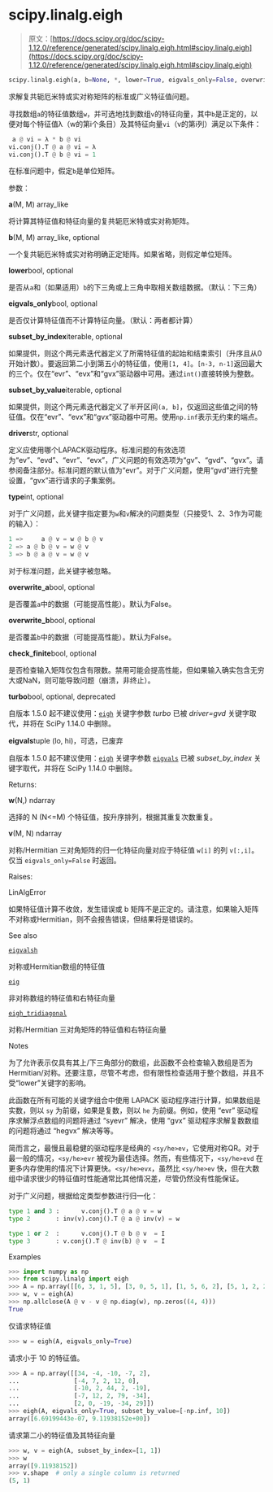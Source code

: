 # scipy.linalg.eigh

> 原文：[https://docs.scipy.org/doc/scipy-1.12.0/reference/generated/scipy.linalg.eigh.html#scipy.linalg.eigh](https://docs.scipy.org/doc/scipy-1.12.0/reference/generated/scipy.linalg.eigh.html#scipy.linalg.eigh)

```py
scipy.linalg.eigh(a, b=None, *, lower=True, eigvals_only=False, overwrite_a=False, overwrite_b=False, turbo=<object object>, eigvals=<object object>, type=1, check_finite=True, subset_by_index=None, subset_by_value=None, driver=None)
```

求解复共轭厄米特或实对称矩阵的标准或广义特征值问题。

寻找数组`a`的特征值数组`w`，并可选地找到数组`v`的特征向量，其中`b`是正定的，以便对每个特征值λ（w的第i个条目）及其特征向量`vi`（v的第i列）满足以下条件：

```py
 a @ vi = λ * b @ vi
vi.conj().T @ a @ vi = λ
vi.conj().T @ b @ vi = 1 
```

在标准问题中，假定`b`是单位矩阵。

参数：

**a**(M, M) array_like

将计算其特征值和特征向量的复共轭厄米特或实对称矩阵。

**b**(M, M) array_like, optional

一个复共轭厄米特或实对称明确正定矩阵。如果省略，则假定单位矩阵。

**lower**bool, optional

是否从`a`和（如果适用）`b`的下三角或上三角中取相关数组数据。（默认：下三角）

**eigvals_only**bool, optional

是否仅计算特征值而不计算特征向量。（默认：两者都计算）

**subset_by_index**iterable, optional

如果提供，则这个两元素迭代器定义了所需特征值的起始和结束索引（升序且从0开始计数）。要返回第二小到第五小的特征值，使用`[1, 4]`。`[n-3, n-1]`返回最大的三个。仅在“evr”、“evx”和“gvx”驱动器中可用。通过`int()`直接转换为整数。

**subset_by_value**iterable, optional

如果提供，则这个两元素迭代器定义了半开区间`(a, b]`，仅返回这些值之间的特征值。仅在“evr”、“evx”和“gvx”驱动器中可用。使用`np.inf`表示无约束的端点。

**driver**str, optional

定义应使用哪个LAPACK驱动程序。标准问题的有效选项为“ev”、“evd”、“evr”、“evx”，广义问题的有效选项为“gv”、“gvd”、“gvx”。请参阅备注部分。标准问题的默认值为“evr”。对于广义问题，使用“gvd”进行完整设置，“gvx”进行请求的子集案例。

**type**int, optional

对于广义问题，此关键字指定要为`w`和`v`解决的问题类型（只接受1、2、3作为可能的输入）：

```py
1 =>     a @ v = w @ b @ v
2 => a @ b @ v = w @ v
3 => b @ a @ v = w @ v 
```

对于标准问题，此关键字被忽略。

**overwrite_a**bool, optional

是否覆盖`a`中的数据（可能提高性能）。默认为False。

**overwrite_b**bool, optional

是否覆盖`b`中的数据（可能提高性能）。默认为False。

**check_finite**bool, optional

是否检查输入矩阵仅包含有限数。禁用可能会提高性能，但如果输入确实包含无穷大或NaN，则可能导致问题（崩溃，非终止）。

**turbo**bool, optional, deprecated

自版本 1.5.0 起不建议使用：[`eigh`](#scipy.linalg.eigh "scipy.linalg.eigh") 关键字参数 *turbo* 已被 *driver=gvd* 关键字取代，并将在 SciPy 1.14.0 中删除。

**eigvals**tuple (lo, hi)，可选，已废弃

自版本 1.5.0 起不建议使用：[`eigh`](#scipy.linalg.eigh "scipy.linalg.eigh") 关键字参数 [`eigvals`](scipy.linalg.eigvals.html#scipy.linalg.eigvals "scipy.linalg.eigvals") 已被 *subset_by_index* 关键字取代，并将在 SciPy 1.14.0 中删除。

Returns:

**w**(N,) ndarray

选择的 N (N<=M) 个特征值，按升序排列，根据其重复次数重复。

**v**(M, N) ndarray

对称/Hermitian 三对角矩阵的归一化特征向量对应于特征值 `w[i]` 的列 `v[:,i]`。仅当 `eigvals_only=False` 时返回。

Raises:

LinAlgError

如果特征值计算不收敛，发生错误或 b 矩阵不是正定的。请注意，如果输入矩阵不对称或Hermitian，则不会报告错误，但结果将是错误的。

See also

[`eigvalsh`](scipy.linalg.eigvalsh.html#scipy.linalg.eigvalsh "scipy.linalg.eigvalsh")

对称或Hermitian数组的特征值

[`eig`](scipy.linalg.eig.html#scipy.linalg.eig "scipy.linalg.eig")

非对称数组的特征值和右特征向量

[`eigh_tridiagonal`](scipy.linalg.eigh_tridiagonal.html#scipy.linalg.eigh_tridiagonal "scipy.linalg.eigh_tridiagonal")

对称/Hermitian 三对角矩阵的特征值和右特征向量

Notes

为了允许表示仅具有其上/下三角部分的数组，此函数不会检查输入数组是否为Hermitian/对称。还要注意，尽管不考虑，但有限性检查适用于整个数组，并且不受“lower”关键字的影响。

此函数在所有可能的关键字组合中使用 LAPACK 驱动程序进行计算，如果数组是实数，则以 `sy` 为前缀，如果是复数，则以 `he` 为前缀。例如，使用 “evr” 驱动程序求解浮点数组的问题将通过 “syevr” 解决，使用 “gvx” 驱动程序求解复数数组的问题将通过 “hegvx” 解决等等。

简而言之，最慢且最稳健的驱动程序是经典的 `<sy/he>ev`，它使用对称QR。对于最一般的情况，`<sy/he>evr` 被视为最佳选择。然而，有些情况下，`<sy/he>evd` 在更多内存使用的情况下计算更快。`<sy/he>evx`，虽然比 `<sy/he>ev` 快，但在大数组中请求很少的特征值时性能通常比其他情况差，尽管仍然没有性能保证。

对于广义问题，根据给定类型参数进行归一化：

```py
type 1 and 3 :      v.conj().T @ a @ v = w
type 2       : inv(v).conj().T @ a @ inv(v) = w

type 1 or 2  :      v.conj().T @ b @ v  = I
type 3       : v.conj().T @ inv(b) @ v  = I 
```

Examples

```py
>>> import numpy as np
>>> from scipy.linalg import eigh
>>> A = np.array([[6, 3, 1, 5], [3, 0, 5, 1], [1, 5, 6, 2], [5, 1, 2, 2]])
>>> w, v = eigh(A)
>>> np.allclose(A @ v - v @ np.diag(w), np.zeros((4, 4)))
True 
```

仅请求特征值

```py
>>> w = eigh(A, eigvals_only=True) 
```

请求小于 10 的特征值。

```py
>>> A = np.array([[34, -4, -10, -7, 2],
...               [-4, 7, 2, 12, 0],
...               [-10, 2, 44, 2, -19],
...               [-7, 12, 2, 79, -34],
...               [2, 0, -19, -34, 29]])
>>> eigh(A, eigvals_only=True, subset_by_value=[-np.inf, 10])
array([6.69199443e-07, 9.11938152e+00]) 
```

请求第二小的特征值及其特征向量

```py
>>> w, v = eigh(A, subset_by_index=[1, 1])
>>> w
array([9.11938152])
>>> v.shape  # only a single column is returned
(5, 1) 
```
